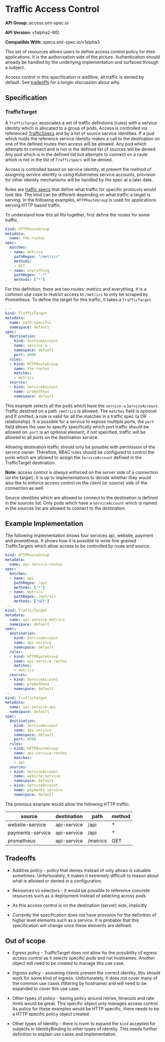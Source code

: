 # Traffic Access Control

**API Group:** access.smi-spec.io

**API Version:** v1alpha2-WD

**Compatible With:** specs.smi-spec.io/v1alpha3

This set of resources allows users to define access control policy for their
applications. It is the authorization side of the picture. Authentication should
already be handled by the underlying implementation and surfaced through a subject.

Access control in this specification is additive, all traffic is denied by default.
See [tradeoffs](#tradeoffs) for a longer discussion about why.

## Specification

### TrafficTarget

A `TrafficTarget` associates a set of traffic definitions (rules) with a
service identity which is allocated to a group of pods.  Access is controlled
via referenced [TrafficSpecs](/apis/traffic-specs/v1alpha2/traffic-specs.md)
and by a list of source service identities.  If a pod which holds the reference
service identity makes a call to the destination on one of the defined routes
then access will be allowed. Any pod which attempts to connect and is not in
the defined list of sources will be denied.  Any pod which is in the defined
list but attempts to connect on a route which is not in the list of
`TrafficSpecs` will be denied.

Access is controlled based on service identity, at present the method of
assigning service identity is using Kubernetes service accounts, provision for
other identity mechanisms will be handled by the spec at a later date.

Rules are [traffic specs](/apis/traffic-specs/v1alpha2/traffic-specs.md) that
define what traffic for specific protocols would look like. The kind can be
different depending on what traffic a target is serving. In the following
examples, `HTTPRouteGroup` is used for applications serving HTTP based traffic.

To understand how this all fits together, first define the routes for some
traffic.

```yaml
kind: HTTPRouteGroup
metadata:
  name: the-routes
spec:
  matches:
  - name: metrics
    pathRegex: "/metrics"
    methods:
    - GET
  - name: everything
    pathRegex: ".*"
    methods: ["*"]
```

For this definition, there are two routes: metrics and everything. It is a
common use case to restrict access to `/metrics` to only be scraped by
Prometheus. To define the target for this traffic, it takes a `TrafficTarget`.

```yaml
---
kind: TrafficTarget
metadata:
  name: path-specific
  namespace: default
spec:
  destination:
    kind: ServiceAccount
    name: service-a
    namespace: default
    port: 8080
  rules:
  - kind: HTTPRouteGroup
    name: the-routes
    matches:
    - metrics
  sources:
  - kind: ServiceAccount
    name: prometheus
    namespace: default
```

This example selects all the pods which have the `service-a` `ServiceAccount`.
Traffic destined on a path `/metrics` is allowed. The `matches` field is
optional and if omitted, a rule is valid for all the matches in a traffic spec
(a OR relationship).  It is possible for a service to expose multiple ports,
the `port` field allows the user to specify specifically which port traffic
should be allowed on. `port` is an optional element, if not specified, traffic
will be allowed to all ports on the destination service.

Allowing destination traffic should only be possible with permission of the
service owner. Therefore, RBAC rules should be configured to control the pods
which are allowed to assign the `ServiceAccount` defined in the TrafficTarget
destination.

**Note:** access control is *always* enforced on the *server* side of a
connection (or the target). It is up to implementations to decide whether they
would also like to enforce access control on the *client* (or source) side of
the connection as well.

Source identities which are allowed to connect to the destination is defined in
the sources list.  Only pods which have a `ServiceAccount` which is named in
the sources list are allowed to connect to the destination.

## Example Implementation

The following implementation shows four services api, website, payment and
prometheus. It shows how it is possible to write fine grained TrafficTargets
which allow access to be controlled by route and source.

```yaml
kind: HTTPRouteGroup
metadata:
  name: api-service-routes
spec:
  matches:
  - name: api
    pathRegex: /api
    methods: ["*"]
  - name: metrics
    pathRegex: /metrics
    methods: ["GET"]
---
kind: TrafficTarget
metadata:
  name: api-service-metrics
  namespace: default
spec:
  destination:
    kind: ServiceAccount
    name: api-service
    namespace: default
  rules:
  - kind: HTTPRouteGroup
    name: api-service-routes
    matches:
    - metrics
  sources:
  - kind: ServiceAccount
    name: prometheus
    namespace: default
---
kind: TrafficTarget
metadata:
  name: api-service-api
  namespace: default
spec:
  destination:
    kind: ServiceAccount
    name: api-service
    namespace: default
    port: 8080
  rules:
  - kind: HTTPRouteGroup
    name: api-service-routes
    matches:
    - api
  sources:
  - kind: ServiceAccount
    name: website-service
    namespace: default
  - kind: ServiceAccount
    name: payments-service
    namespace: default
```

The previous example would allow the following HTTP traffic:

| source            | destination   | path     | method |
| ----------------- | ------------- | -------- | ------ |
| website-service   | api-service   | /api     | *      |
| payments-service  | api-service   | /api     | *      |
| prometheus        | api-service   | /metrics | GET    |

## Tradeoffs

* Additive policy - policy that denies instead of only allows is valuable
  sometimes. Unfortunately, it makes it extremely difficult to reason about what
  is allowed or denied in a configuration.

* Resources vs selectors - it would be possible to reference concrete resources
  such as a deployment instead of selecting across pods.

* As this access control is on the destination (server) side, implicitly

* Currently the specification does not have provision for the definition of
  higher level elements such as a service. It is probable that this specification
  will change once these elements are defined.

## Out of scope

* Egress policy - TrafficTarget does *not* allow for the possibility of egress
  access control as it selects specific pods and not hostnames. Another object
  will need to be created to manage this use case.

* Ingress policy - assuming clients present the correct identity, this *should*
  work for some kind of ingress. Unfortunately, it does not cover many of the
  common use cases (filtering by hostname) and will need to be expanded to cover
  this use case.

* Other types of policy - having policy around retries, timeouts and rate limits
  would be great. This specific object only manages access control. As policy
  for these examples would be HTTP specific, there needs to be a HTTP specific
  policy object created.

* Other types of identity - there is room to expand the `kind` accepted for
  subjects in IdentityBinding to other types of identity. This needs further
  definition to explain use cases and implementation.
